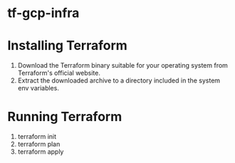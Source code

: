 # tf-gcp-infra

# Installing Terraform
1. Download the Terraform binary suitable for your operating system from Terraform's official website.
2. Extract the downloaded archive to a directory included in the system env variables.


# Running Terraform
1. terraform init
2. terraform plan
3. terraform apply